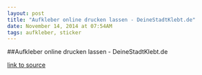 ```yaml
---
layout: post
title: "Aufkleber online drucken lassen - DeineStadtKlebt.de"
date: November 14, 2014 at 07:54AM
tags: aufkleber, sticker
---
```

##Aufkleber online drucken lassen - DeineStadtKlebt.de

[link to source](http://ift.tt/1xyhTpR) 
